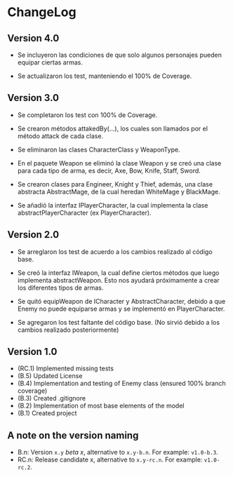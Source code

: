ChangeLog
=========
Version 4.0
-----------

- Se incluyeron las condiciones de que solo algunos personajes
  pueden equipar ciertas armas.

- Se actualizaron los test, manteniendo el 100% de Coverage.

Version 3.0
-----------

- Se completaron los test con 100% de Coverage.

- Se crearon métodos attakedBy(...), los cuales son llamados por el método attack
  de cada clase.

- Se eliminaron las clases CharacterClass y WeaponType.

- En el paquete Weapon se eliminó la clase Weapon y se creó una clase para cada
  tipo de arma, es decir, Axe, Bow, Knife, Staff, Sword.

- Se crearon clases para Engineer, Knight y Thief, además, una clase abstracta
  AbstractMage, de la cual heredan WhiteMage y BlackMage.

- Se añadió la interfaz IPlayerCharacter, la cual implementa la clase
  abstractPlayerCharacter (ex PlayerCharacter).

Version 2.0
-----------

- Se arreglaron los test de acuerdo a los cambios realizado al código base.

- Se creó la interfaz IWeapon, la cual define ciertos métodos que luego implementa
  abstractWeapon. Esto nos ayudará próximamente a crear los diferentes tipos de armas.
  
- Se quitó equipWeapon de ICharacter y AbstractCharacter, debido a que
  Enemy no puede equiparse armas y se implementó en PlayerCharacter.
  
- Se agregaron los test faltante del código base.
  (No sirvió debido a los cambios realizado posteriormente)

Version 1.0
-----------
- (RC.1) Implemented missing tests
- (B.5) Updated License
- (B.4) Implementation and testing of Enemy class (ensured 100% branch coverage)
- (B.3) Created .gitignore
- (B.2) Implementation of most base elements of the model
- (B.1) Created project

A note on the version naming
----------------------------
- B.n: Version ``x.y`` _beta x_, alternative to ``x.y-b.n``.
  For example: ``v1.0-b.3``.
- RC.n: Release candidate x, alternative to ``x.y-rc.n``.
  For example: ``v1.0-rc.2``.